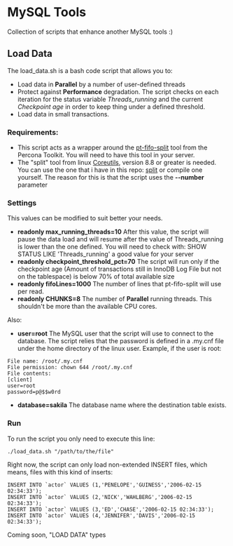 # MySQL Tools

Collection of scripts that enhance another MySQL tools :)

## Load Data
The load_data.sh is a bash code script that allows you to:

* Load data in **Parallel** by a number of user-defined threads
* Protect against **Performance** degradation. The script checks on each iteration for the status variable *Threads_running* and the current *Checkpoint age* in order to keep thing under a defined threshold.
* Load data in small transactions.

### Requirements: 
* This script acts as a wrapper around the [pt-fifo-split](http://www.percona.com/doc/percona-toolkit/2.2/pt-fifo-split.html "pt-fifo-split") tool from the Percona Toolkit. You will need to have this tool in your server.
* The "split" tool from linux [Coreutils](http://www.gnu.org/software/coreutils/ "Coreutils"), version 8.8 or greater is needed. You can use the one that i have in this repo: [split](https://github.com/nethalo/mysql-tools/blob/master/split "Split") or compile one yourself. The reason for this is that the script uses the **--number** parameter

### Settings

This values can be modified to suit better your needs.

* **readonly max_running_threads=10** After this value, the script will pause the data load and will resume after the value of Threads_running is lower than the one defined. You will need to check with: SHOW STATUS LIKE 'Threads_running' a good value for your server
* **readonly checkpoint_threshold_pct=70** The script will run only if the checkpoint age (Amount of transactions still in InnoDB Log File but not on the tablespace) is below 70% of total available size
* **readonly fifoLines=1000** The number of lines that pt-fifo-split will use per read.
* **readonly CHUNKS=8** The number of **Parallel** running threads. This shouldn't be more than the available CPU cores.

Also:

* **user=root** The MySQL user that the script will use to connect to the database. 
The script relies that the password is defined in a .my.cnf file under the home directory of the linux user.
Example, if the user is root:

``` 
File name: /root/.my.cnf
File permission: chown 644 /root/.my.cnf
File contents:
[client]
user=root
password=p@$$w0rd
``` 
* **database=sakila** The database name where the destination table exists.

### Run
To run the script you only need to execute this line:

``` 
./load_data.sh "/path/to/the/file"
``` 

Right now, the script can only load non-extended INSERT files, which means, files with this kind of inserts:
``` 
INSERT INTO `actor` VALUES (1,'PENELOPE','GUINESS','2006-02-15 02:34:33');
INSERT INTO `actor` VALUES (2,'NICK','WAHLBERG','2006-02-15 02:34:33');
INSERT INTO `actor` VALUES (3,'ED','CHASE','2006-02-15 02:34:33');
INSERT INTO `actor` VALUES (4,'JENNIFER','DAVIS','2006-02-15 02:34:33');
``` 

Coming soon, "LOAD DATA" types
